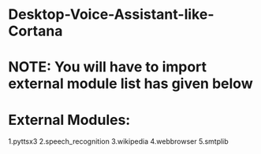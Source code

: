# Desktop-Voice-Assistant-like-Cortana 
# NOTE: You will have to import external module list has given below
# External Modules:
1.pyttsx3
2.speech_recognition
3.wikipedia
4.webbrowser
5.smtplib
